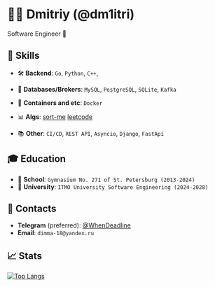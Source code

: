 # 👨‍💻 Dmitriy (@dm1itri)

Software Engineer 🚀

## 🦾 Skills

- 🛠 **Backend**: `Go`, `Python`, `C++`, 

- 💾 **Databases/Brokers**: `MySQL`, `PostgreSQL`, `SQLite`, `Kafka`

- 🚢 **Containers and etc**: `Docker`

- 📊 **Algs**: [sort-me](https://sort-me.org/profile/5082) [leetcode](https://leetcode.com/u/WhenDeadline)

- 📚 **Other**: `CI/CD`, `REST API`, `Asyncio`, `Django`, `FastApi`

## 🎓 Education

- 🏫 **School**: `Gymnasium No. 271 of St. Petersburg (2013-2024)`
- 🏨 **University**: `ITMO University Software Engineering (2024-2028)`

## 📨 Contacts

- **Telegram** (preferred): [@WhenDeadline](https://t.me/WhenDeadline)
- **Email**: `dimma-18@yandex.ru`

## 📈 Stats

[![Top Langs](https://github-readme-stats.vercel.app/api/top-langs/?username=dm1itri&layout=compact&theme=transparent)](https://github.com/anuraghazra/github-readme-stats)
